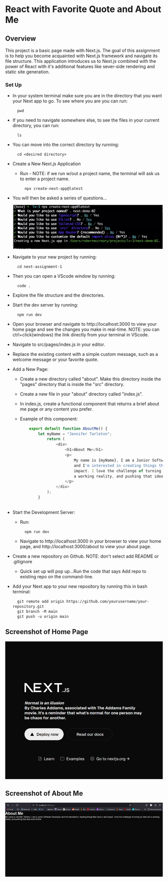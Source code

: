 # React with Favorite Quote and About Me 

## Overview

This project is a basic page made with Next.js. The goal of this assignment is to help
you become acquainted with Next.js framework and navigate its file structure. This application introduces us to Next.js combined with the power of React with it's additional features like sever-side rendering and static site generation. 

### Set Up

- In your system terminal make sure you are in the directory that you want your Next app to go. To see where you are you can run:

        pwd

- If you need to navigate somewhere else, to see the files in your current directory, you can run:

        ls

- You can move into the correct directory by running:

        cd <desired directory>

- Create a New Next.js Application
    * Run - NOTE: if we run w/out a project name, the terminal will ask us to enter a project name. 

            npx create-next-app@latest
    
- You will then be asked a series of questions...

    ![terminal questions](<terminal.png>)

- Navigate to your new project by running:

        cd next-assignment-1

- Then you can open a VScode window by running: 

        code .

- Explore the file structure and the directories.
- Start the dev server by running:

        npm run dev

- Open your browser and navigate to http://localhost:3000 to view your home page and see the changes you make in real-time. NOTE: you can ctrl+click(windows) the link directly from your terminal in VScode.

- Navigate to src/pages/index.js in your editor. 

- Replace the existing content with a simple custom message, such as a welcome message or your favorite quote.

- Add a New Page:
    * Create a new directory called "about". Make this directory inside the "pages" directory that is inside the "src" directory. 
    * Create a new file in your "about" directory called "index.js".
    * In index.js, create a functional component that returns a brief about me page or any content you prefer.
    * Example of this component:

        ```js
            export default function AboutMe() {
                let myName = "Jennifer Tarleton";
                    return (
                        <div>
                            <h1>About Me</h1>
                            <p>
                                My name is {myName}, I am a Junior Software Developer 
                                and I'm interested in creating things that have a real
                                impact. I love the challenge of turning an idea into 
                                a working reality, and pushing that idea even further. 
                            </p>
                        </div>
                    );
                }
            
        ```
- Start the Development Server:
    * Run: 

            npm run dev
            
    * Navigate to http://localhost:3000 in your browser to view your home page, and http://localhost:3000/about to view your about page. 

- Create a new repository on Github. NOTE: don't select add README or .gitignore
    * Quick set up will pop up...Run the code that says Add repo to existing repo on the command-line. 

- Add your Next app to your new repository by running this in bash terminal:

        git remote add origin https://github.com/yourusername/your-repository.git
        git branch -M main
        git push -u origin main

## Screenshot of Home Page
![Home Page](<homePage.png>)

## Screenshot of About Me

![About Me](<aboutMe.png>)


